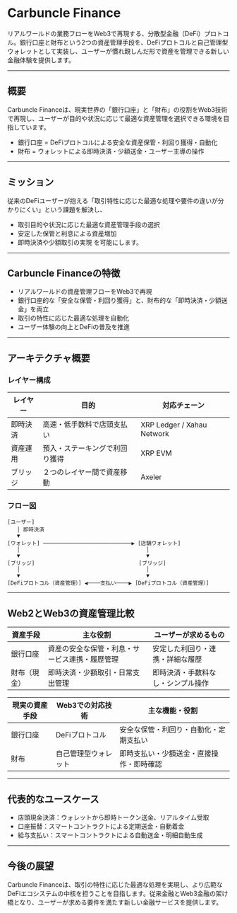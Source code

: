 # Carbuncle Finance

リアルワールドの業務フローをWeb3で再現する、分散型金融（DeFi）プロトコル。銀行口座と財布という2つの資産管理手段を、DeFiプロトコルと自己管理型ウォレットとして実装し、ユーザーが慣れ親しんだ形で資産を管理できる新しい金融体験を提供します。

---

## 概要

Carbuncle Financeは、現実世界の「銀行口座」と「財布」の役割をWeb3技術で再現し、ユーザーが目的や状況に応じて最適な資産管理を選択できる環境を目指しています。

- 銀行口座 = DeFiプロトコルによる安全な資産保管・利回り獲得・自動化
- 財布 = ウォレットによる即時決済・少額送金・ユーザー主導の操作

---

## ミッション

従来のDeFiユーザーが抱える「取引特性に応じた最適な処理や要件の違いが分かりにくい」という課題を解決し、
- 取引目的や状況に応じた最適な資産管理手段の選択
- 安定した保管と利息による資産増加
- 即時決済や少額取引の実現
を可能にします。

---

## Carbuncle Financeの特徴

- リアルワールドの資産管理フローをWeb3で再現
- 銀行口座的な「安全な保管・利回り獲得」と、財布的な「即時決済・少額送金」を両立
- 取引の特性に応じた最適な処理を自動化
- ユーザー体験の向上とDeFiの普及を推進

---

## アーキテクチャ概要

### レイヤー構成

| レイヤー   | 目的                         | 対応チェーン                |
|------------|------------------------------|-----------------------------|
| 即時決済   | 高速・低手数料で店頭支払い   | XRP Ledger / Xahau Network  |
| 資産運用   | 預入・ステーキングで利回り獲得 | XRP EVM                     |
| ブリッジ   | ２つのレイヤー間で資産移動   | Axeler                      |

### フロー図

```
[ユーザー]
   │ 即時決済
   ▼
[ウォレット] ────────────────────────────▶ [店舗ウォレット]
   │                                        │
   ▼                                        ▼
[ブリッジ]                                 [ブリッジ]
   │                                        │
   ▼                                        ▼
[DeFiプロトコル（資産管理）] ◀────支払い────▶ [DeFiプロトコル（資産管理）]
```

---

## Web2とWeb3の資産管理比較

| 資産手段      | 主な役割                                      | ユーザーが求めるもの                |
|---------------|-----------------------------------------------|-------------------------------------|
| 銀行口座      | 資産の安全な保管・利息・サービス連携・履歴管理 | 安定した利回り・連携・詳細な履歴     |
| 財布（現金）  | 即時決済・少額取引・日常支出管理              | 即時決済・手数料なし・シンプル操作   |

| 現実の資産手段 | Web3での対応技術      | 主な機能・役割                                  |
|----------------|----------------------|-------------------------------------------------|
| 銀行口座       | DeFiプロトコル        | 安全な保管・利回り・自動化・定期支払い           |
| 財布           | 自己管理型ウォレット  | 即時支払い・少額送金・直接操作・即時確認         |

---

## 代表的なユースケース

- 店頭現金決済：ウォレットから即時トークン送金、リアルタイム受取
- 口座振替：スマートコントラクトによる定期送金・自動着金
- 給与支払い：スマートコントラクトによる自動送金・明細自動生成

---

## 今後の展望

Carbuncle Financeは、取引の特性に応じた最適な処理を実現し、より広範なDeFiエコシステムの中核を担うことを目指します。従来金融とWeb3金融の架け橋となり、ユーザーが求める要件を満たす新しい金融サービスを提供します。
